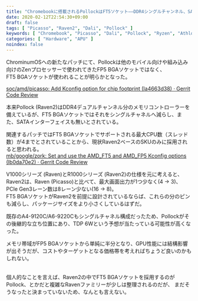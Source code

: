 ```yaml
---
title: "Chromebookに搭載されるPollockはFT5ソケット――DDR4シングルチャンネル、SATA無し――"
date: 2020-02-12T22:54:30+09:00
draft: false
tags: [ "Picasso", "Raven2", "Dali", "Pollock" ]
keywords: [ "Chromebook", "Picasso", "Dali", "Pollock", "Ryzen", "Athlon" ]
categories: [ "Hardware", "APU" ]
noindex: false
---
```


ChrominumOSへの新たなパッチにて、Pollockは他のモバイル向けや組み込み向けのZenプロセッサーで使われてきたFP5 BGAソケットではなく、  
FT5 BGAソケットが使われることが明らかとなった。  

[soc/amd/picasso: Add Kconfig option for chip footprint (Ia4663d38) · Gerrit Code Review](https://chromium-review.googlesource.com/c/chromiumos/third_party/coreboot/+/2051509)  

本来Pollock (Raven2)はDDR4デュアルチャンネル分のメモリコントローラーを備えているが、FT5 BGAソケットではそれをシングルチャネルへ減らし、また、SATAインターフェイスも無いとされている。  

関連するパッチではFT5 BGAソケットでサポートされる最大CPU数（スレッド数）が4までとされていることから、現状Raven2ベースのSKUのみに採用されると思われる。  
[mb/google/zork: Set and use the AMD_FT5 and AMD_FP5 Kconfig options (Ib0da70e2) · Gerrit Code Review](https://chromium-review.googlesource.com/c/chromiumos/third_party/coreboot/+/2051513/1)  

V1000シリーズ (Raven)とR1000シリーズ (Raven2)の仕様を元に考えると、  
Raven2は、Raven (Picasso)と比べて、最大画面出力が1つ少なく(4 &rarr; 3)、PCIe Gen3レーン数は8レーン少ない(16 &rarr; 8)。  
FT5 BGAソケットがRaven2を前提に設計されているならば、これらの分のピンも減らし、パッケージサイズをより小さくしているはずだ。  

既存のA4-9120C/A6-9220Cもシングルチャネル構成だったため、Pollockがその後継的な立ち位置にあり、TDP 6Wという予想が当たっている可能性が高くなった。  

メモリ帯域がFP5 BGAソケットから単純に半分となり、GPU性能には結構影響が出そうだが、コストやターゲットとなる価格帯を考えればちょうど良いのかもしれない。  

<br>
個人的なことを言えば、Raven2の中でFT5 BGAソケットを採用するのがPollock、とかだと複雑なRavenファミリーが少しは整理されるのだが、  
まだそうなったと決まっていないため、なんとも言えない。  
